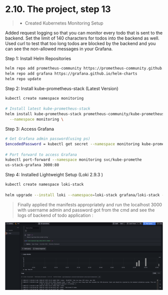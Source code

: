 # 2.10. The project, step 13

> - Created Kubernetes Monitoring Setup

Added request logging so that you can monitor every todo that is sent to the backend.
Set the limit of 140 characters for todos into the backend as well. Used curl to test that too long todos are blocked by the backend and you can see the non-allowed messages in your Grafana.

Step 1: Install Helm Repositories

```bash
helm repo add prometheus-community https://prometheus-community.github.io/helm-charts
helm repo add grafana https://grafana.github.io/helm-charts
helm repo update
```

Step 2: Install kube-prometheus-stack (Latest Version)

```bash
kubectl create namespace monitoring

# Install latest kube-prometheus-stack
helm install kube-prometheus-stack prometheus-community/kube-prometheus-stack \
  --namespace monitoring \
```

Step 3: Access Grafana

```bash
# Get Grafana admin password(using ps)
$encodedPassword = kubectl get secret --namespace monitoring kube-prometheus-stack-grafana -o jsonpath="{.data.admin-password}"

# Port forward to access Grafana
kubectl port-forward --namespace monitoring svc/kube-promethe
us-stack-grafana 3000:80
```

Step 4: Installed Lightweight Setup (Loki 2.9.3 )

```bash
kubectl create namespace loki-stack

helm upgrade --install loki --namespace=loki-stack grafana/loki-stack --set loki.image.tag=2.9.3
```

> Finally applied the manifests appropriately and run the localhost 3000 with username admin and password got from the cmd and see the logs of backend of todo application :

![img](./image.png)
